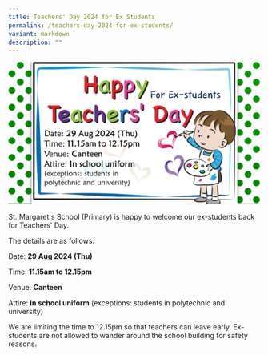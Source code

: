 ```yaml
---
title: Teachers' Day 2024 for Ex Students
permalink: /teachers-day-2024-for-ex-students/
variant: markdown
description: ""
---
```

![](/images/Announcement/meet_teacher_2024.jpg)

St. Margaret's School (Primary) is happy to welcome our ex-students back for Teachers' Day. 

The details are as follows:

Date: **29 Aug 2024 (Thu)**

Time: **11.15am to 12.15pm**

Venue: **Canteen**

Attire: **In school uniform** (exceptions: students in polytechnic and university)

We are limiting the time to 12.15pm so that teachers can leave early. 
Ex-students are not allowed to wander around the school building for safety reasons.